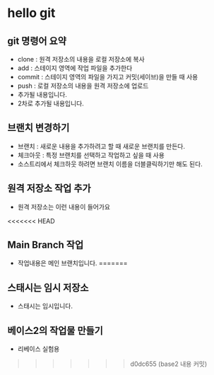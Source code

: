 # hello git

## git 명령어 요약

- clone : 원격 저장소의 내용을 로컬 저장소에 복사
- add : 스테이지 영역에 작업 파일을 추가한다
- commit : 스테이지 영역의 파일을 가지고 커밋(세이브)을 만들 때 사용
- push : 로컬 저장소의 내용을 원격 저장소에 업로드
- 추가될 내용입니다.
- 2차로 추가될 내용입니다.

## 브랜치 변경하기
- 브랜치 : 새로운 내용을 추가하려고 할 때 새로운 브랜치를 만든다.
- 체크아웃 : 특정 브랜치를 선택하고 작업하고 싶을 때 사용
- 소스트리에서 체크하웃 하려면 브랜치 이름을 더블클릭하기만 해도 된다.

## 원격 저장소 작업 추가
- 원격 저장소는 이런 내용이 들어가요

<<<<<<< HEAD
## Main Branch 작업
- 작업내용은 메인 브랜치입니다.
=======
## 스태시는 임시 저장소
- 스태시는 임시입니다.

## 베이스2의 작업물 만들기
- 리베이스 실험용
>>>>>>> d0dc655 (base2 내용 커밋)
